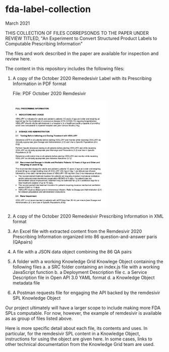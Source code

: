 # fda-label-collection

March 2021

THIS COLLECTION OF FILES CORREPSONDS TO THE PAPER UNDER REVIEW TITLED, "An Experiment to Convert Structured Product Labels to Computable Prescribing Information"

The files and work described in the paper are available for inspection and review here.

The content in this repository includes the following files:

1. A copy of the October 2020 Remedesivir Label with its Prescribing Information in PDF format

   File: PDF October 2020 Remdesivir 
   
   <img src ="https://github.com/kgrid-objects/fda-label-collection/blob/main/readmeImages/PDF.image.png" width = "300">
   


2. A copy of the October 2020 Remedesivir Prescribing Information in XML format
4. An Excel file with extracted content from the Remdesivir 2020 Prescribing Information organized into 86 question-and-answer paris (QApairs)
5. A file with a JSON data object combining the 86 QA pairs
6. A folder with a working Knowledge Grid Knowlege Object containing the following files
      a. a SRC folder containing an index.js file with a working JavaScript function 
      b. a Deployment Description file
      c. a Service Description file in Open API 3.0 YAML format
      d. a Knowledge Object metadata file
6. A Postman requests file for engaging the API backed by the remdesivir SPL Knowledge Object

  
Our project ultimately will have a larger scope to include making more FDA SPLs computable. For now, however, the example of remdesivir is available as as group of files listed above.

Here is more specific detail about each file, its contents and uses. In particular, for the remdesivir SPL content in a Knowledge Object, instructions for using the object are given here. In some cases, links to other technical documentation from the Knowledge Grid team are used. 

 
